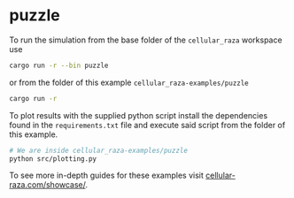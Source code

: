 # puzzle

To run the simulation from the base folder of the `cellular_raza` workspace use

```bash
cargo run -r --bin puzzle
```

or from the folder of this example `cellular_raza-examples/puzzle`

```bash
cargo run -r
```

To plot results with the supplied python script install the dependencies found in the
`requirements.txt` file and execute said script from the folder of this example.

```bash
# We are inside cellular_raza-examples/puzzle
python src/plotting.py
```

To see more in-depth guides for these examples visit
[cellular-raza.com/showcase/](https://cellular-raza.com/showcase/).
